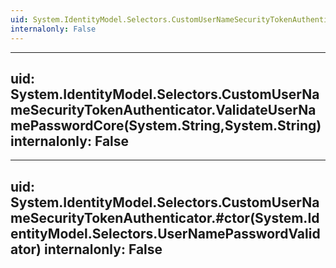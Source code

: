```yaml
---
uid: System.IdentityModel.Selectors.CustomUserNameSecurityTokenAuthenticator
internalonly: False
---
```


---
uid: System.IdentityModel.Selectors.CustomUserNameSecurityTokenAuthenticator.ValidateUserNamePasswordCore(System.String,System.String)
internalonly: False
---

---
uid: System.IdentityModel.Selectors.CustomUserNameSecurityTokenAuthenticator.#ctor(System.IdentityModel.Selectors.UserNamePasswordValidator)
internalonly: False
---
